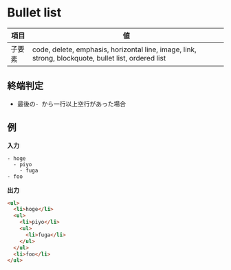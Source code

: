 # Bullet list

| 項目   | 値                                                                                                  |
| ------ | --------------------------------------------------------------------------------------------------- |
| 子要素 | code, delete, emphasis, horizontal line, image, link, strong, blockquote, bullet list, ordered list |

## 終端判定

-   最後の`- `から一行以上空行があった場合

## 例

**入力**

```
- hoge
  - piyo
    - fuga
- foo
```

**出力**

```html
<ul>
  <li>hoge</li>
  <ul>
    <li>piyo</li>
    <ul>
      <li>fuga</li>
    </ul>
  </ul>
  <li>foo</li>
</ul>
```
